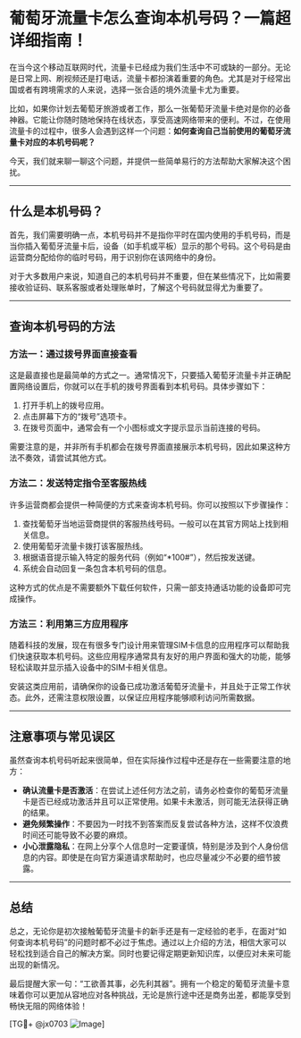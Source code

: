 # 葡萄牙流量卡怎么查询本机号码？一篇超详细指南！

在当今这个移动互联网时代，流量卡已经成为我们生活中不可或缺的一部分。无论是日常上网、刷视频还是打电话，流量卡都扮演着重要的角色。尤其是对于经常出国或者有跨境需求的人来说，选择一张合适的境外流量卡尤为重要。

比如，如果你计划去葡萄牙旅游或者工作，那么一张葡萄牙流量卡绝对是你的必备神器。它能让你随时随地保持在线状态，享受高速网络带来的便利。不过，在使用流量卡的过程中，很多人会遇到这样一个问题：**如何查询自己当前使用的葡萄牙流量卡对应的本机号码呢？**

今天，我们就来聊一聊这个问题，并提供一些简单易行的方法帮助大家解决这个困扰。

---

## 什么是本机号码？

首先，我们需要明确一点，本机号码并不是指你平时在国内使用的手机号码，而是当你插入葡萄牙流量卡后，设备（如手机或平板）显示的那个号码。这个号码是由运营商分配给你的临时号码，用于识别你在该网络中的身份。

对于大多数用户来说，知道自己的本机号码并不重要，但在某些情况下，比如需要接收验证码、联系客服或者处理账单时，了解这个号码就显得尤为重要了。

---

## 查询本机号码的方法

### 方法一：通过拨号界面直接查看

这是最直接也是最简单的方式之一。通常情况下，只要插入葡萄牙流量卡并正确配置网络设置后，你就可以在手机的拨号界面看到本机号码。具体步骤如下：

1. 打开手机上的拨号应用。
2. 点击屏幕下方的“拨号”选项卡。
3. 在拨号页面中，通常会有一个小图标或文字提示显示当前连接的号码。

需要注意的是，并非所有手机都会在拨号界面直接展示本机号码，因此如果这种方法不奏效，请尝试其他方式。

### 方法二：发送特定指令至客服热线

许多运营商都会提供一种简便的方式来查询本机号码。你可以按照以下步骤操作：

1. 查找葡萄牙当地运营商提供的客服热线号码。一般可以在其官方网站上找到相关信息。
2. 使用葡萄牙流量卡拨打该客服热线。
3. 根据语音提示输入特定的服务代码（例如“*100#”），然后按发送键。
4. 系统会自动回复一条包含本机号码的信息。

这种方式的优点是不需要额外下载任何软件，只需一部支持通话功能的设备即可完成操作。

### 方法三：利用第三方应用程序

随着科技的发展，现在有很多专门设计用来管理SIM卡信息的应用程序可以帮助我们快速获取本机号码。这些应用程序通常具有友好的用户界面和强大的功能，能够轻松读取并显示插入设备中的SIM卡相关信息。

安装这类应用前，请确保你的设备已成功激活葡萄牙流量卡，并且处于正常工作状态。此外，还需注意权限设置，以保证应用程序能够顺利访问所需数据。

---

## 注意事项与常见误区

虽然查询本机号码听起来很简单，但在实际操作过程中还是存在一些需要注意的地方：

- **确认流量卡是否激活**：在尝试上述任何方法之前，请务必检查你的葡萄牙流量卡是否已经成功激活并且可以正常使用。如果卡未激活，则可能无法获得正确的结果。
- **避免频繁操作**：不要因为一时找不到答案而反复尝试各种方法，这样不仅浪费时间还可能导致不必要的麻烦。
- **小心泄露隐私**：在网上分享个人信息时一定要谨慎，特别是涉及到个人身份信息的内容。即使是在向官方渠道请求帮助时，也应尽量减少不必要的细节披露。

---

## 总结

总之，无论你是初次接触葡萄牙流量卡的新手还是有一定经验的老手，在面对“如何查询本机号码”的问题时都不必过于焦虑。通过以上介绍的方法，相信大家可以轻松找到适合自己的解决方案。同时也要记得定期更新知识库，以便应对未来可能出现的新情况。

最后提醒大家一句：“工欲善其事，必先利其器”。拥有一个稳定的葡萄牙流量卡意味着你可以更加从容地应对各种挑战，无论是旅行途中还是商务出差，都能享受到畅快无阻的网络体验！

[TG💪+ @jx0703 ![Image](https://github.com/user-attachments/assets/dbca1d08-cadb-493c-b0ec-ad6f7a83f270)]